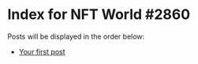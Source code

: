 # Index for NFT World #2860
Posts will be displayed in the order below:

- [Your first post](./001-first.md)

